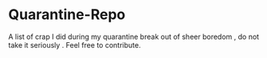 # Quarantine-Repo
A list of crap I did during my quarantine break out of sheer boredom , do not take it seriously . Feel free to contribute.
